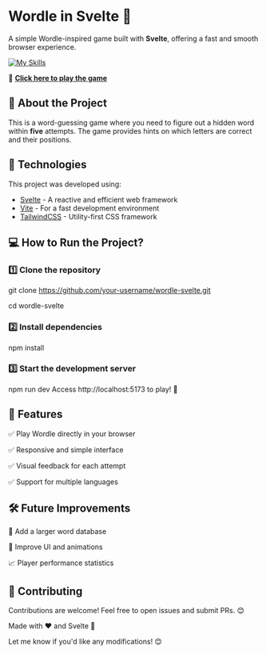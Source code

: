 # Wordle in Svelte 🎯

A simple Wordle-inspired game built with **Svelte**, offering a fast and smooth browser experience.

[![My Skills](https://skillicons.dev/icons?i=html,css,ts,svelte,vite,vitest)](https://skillicons.dev)

🔗 **[Click here to play the game](https://mufasa-dev.github.io/Wordle/)**

## 🚀 About the Project

This is a word-guessing game where you need to figure out a hidden word within **five** attempts. The game provides hints on which letters are correct and their positions.

## 🔧 Technologies

This project was developed using:

- [Svelte](https://svelte.dev/) - A reactive and efficient web framework
- [Vite](https://vitejs.dev/) - For a fast development environment
- [TailwindCSS](https://tailwindcss.com/) - Utility-first CSS framework

## 💻 How to Run the Project?

### 1️⃣ Clone the repository

git clone https://github.com/your-username/wordle-svelte.git

cd wordle-svelte

### 2️⃣ Install dependencies

npm install

### 3️⃣ Start the development server

npm run dev
Access http://localhost:5173 to play! 🎉

## 📌 Features

✅ Play Wordle directly in your browser 

✅ Responsive and simple interface 

✅ Visual feedback for each attempt

✅ Support for multiple languages

## 🛠 Future Improvements

🌟 Add a larger word database

🎨 Improve UI and animations

📈 Player performance statistics

## 🤝 Contributing
Contributions are welcome! Feel free to open issues and submit PRs. 😊

Made with ❤️ and Svelte 🚀


Let me know if you'd like any modifications! 😊
